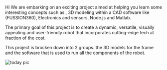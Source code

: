 Hi
We are embarking on an exciting project aimed at helping you learn some interesting 
concepts such as , 3D modeling within a CAD software like (FUSSION360), Electronics and sensors, Node.js and Matlab.

The primary goal of this project is to create a dynamic, versatile, visually appealing and user-friendly robot that incorporates cutting-edge tech at fraction of the cost.

This project is brocken down into 2 groups. the 3D models for the frame and the software that is used to run all the components of the robot.

![today pic](https://github.com/GEMINI64K/VEGA.one-ROBOT/assets/117120767/b24c5154-c89d-4b85-803b-fd7fdfd474e7)
